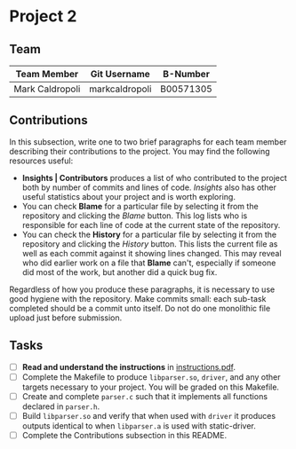 # Project 2

## Team

|   Team Member    |  Git Username  | B-Number  |
|------------------|----------------|-----------|
|  Mark Caldropoli | markcaldropoli | B00571305 |

## Contributions

In this subsection, write one to two brief paragraphs for each team member describing their contributions to the project. You may find the following resources useful:

- **Insights | Contributors** produces a list of who contributed to the project both by number of commits and lines of code. _Insights_ also has other useful statistics about your project and is worth exploring.
- You can check **Blame** for a particular file by selecting it from the repository and clicking the _Blame_ button. This log lists who is responsible for each line of code at the current state of the repository.
- You can check the **History** for a particular file by selecting it from the repository and clicking the _History_ button. This lists the current file as well as each commit against it showing lines changed. This may reveal who did earlier work on a file that **Blame** can't, especially if someone did most of the work, but another did a quick bug fix.

Regardless of how you produce these paragraphs, it is necessary to use good hygiene with the repository. Make commits small: each sub-task completed should be a commit unto itself. Do not do one monolithic file upload just before submission.

## Tasks

- [ ] **Read and understand the instructions** in [instructions.pdf](instructions.pdf).
- [ ] Complete the Makefile to produce `libparser.so`, `driver`, and any other targets necessary to your project. You will be graded on this Makefile.
- [ ] Create and complete `parser.c` such that it implements all functions declared in `parser.h`.
- [ ] Build `libparser.so` and verify that when used with `driver` it produces outputs identical to when `libparser.a` is used with static-driver.
- [ ] Complete the Contributions subsection in this README.
